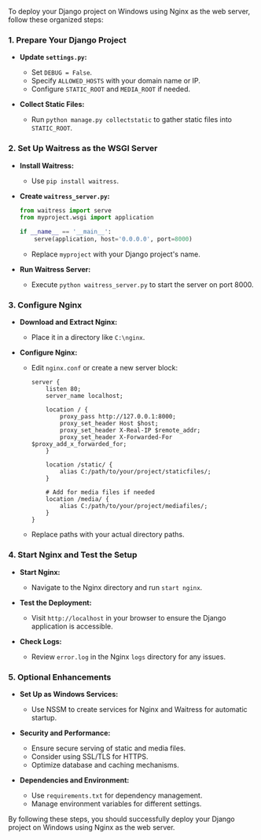To deploy your Django project on Windows using Nginx as the web server, follow these organized steps:

### 1. Prepare Your Django Project

- **Update `settings.py`:**
  - Set `DEBUG = False`.
  - Specify `ALLOWED_HOSTS` with your domain name or IP.
  - Configure `STATIC_ROOT` and `MEDIA_ROOT` if needed.

- **Collect Static Files:**
  - Run `python manage.py collectstatic` to gather static files into `STATIC_ROOT`.

### 2. Set Up Waitress as the WSGI Server

- **Install Waitress:**
  - Use `pip install waitress`.

- **Create `waitress_server.py`:**
  ```python
  from waitress import serve
  from myproject.wsgi import application

  if __name__ == '__main__':
      serve(application, host='0.0.0.0', port=8000)
  ```
  - Replace `myproject` with your Django project's name.

- **Run Waitress Server:**
  - Execute `python waitress_server.py` to start the server on port 8000.

### 3. Configure Nginx

- **Download and Extract Nginx:**
  - Place it in a directory like `C:\nginx`.

- **Configure Nginx:**
  - Edit `nginx.conf` or create a new server block:
    ```nginx
    server {
        listen 80;
        server_name localhost;

        location / {
            proxy_pass http://127.0.0.1:8000;
            proxy_set_header Host $host;
            proxy_set_header X-Real-IP $remote_addr;
            proxy_set_header X-Forwarded-For $proxy_add_x_forwarded_for;
        }

        location /static/ {
            alias C:/path/to/your/project/staticfiles/;
        }

        # Add for media files if needed
        location /media/ {
            alias C:/path/to/your/project/mediafiles/;
        }
    }
    ```
  - Replace paths with your actual directory paths.

### 4. Start Nginx and Test the Setup

- **Start Nginx:**
  - Navigate to the Nginx directory and run `start nginx`.

- **Test the Deployment:**
  - Visit `http://localhost` in your browser to ensure the Django application is accessible.

- **Check Logs:**
  - Review `error.log` in the Nginx `logs` directory for any issues.

### 5. Optional Enhancements

- **Set Up as Windows Services:**
  - Use NSSM to create services for Nginx and Waitress for automatic startup.

- **Security and Performance:**
  - Ensure secure serving of static and media files.
  - Consider using SSL/TLS for HTTPS.
  - Optimize database and caching mechanisms.

- **Dependencies and Environment:**
  - Use `requirements.txt` for dependency management.
  - Manage environment variables for different settings.

By following these steps, you should successfully deploy your Django project on Windows using Nginx as the web server.
